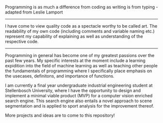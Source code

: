 Programming is as much a difference from coding as writing is from typing - adapted from Leslie Lamport

-------------------------------------------------------------------------------------------------------------------------------------------------------------------------

I have come to view quality code as a spectacle worthy to be called art. The readability of my own code (including comments and variable naming etc.) represent my capability of explaining as well as understanding of the respective code.

-------------------------------------------------------------------------------------------------------------------------------------------------------------------------

Programming in general has become one of my greatest passions over the past few years. My specific interests at the moment include a learning expidition into the field of machine learning as well as teaching other people the fundamentals of programming where I specifically place emphasis on the usecases, definitons, and importance of functions.

I am currently a final year undergraduate industrial engineering student at Stellenbosch University, where I have the opportunity to design and implement a minimal viable product (MVP) for a computer vision enriched search engine. This search engine also entails a novel approach to scene segmentation and is applied to sport analysis for the improvement thereof.

More projects and ideas are to come to this repository!
